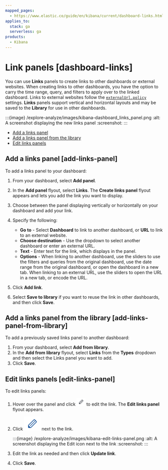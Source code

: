 ```yaml
---
mapped_pages:
  - https://www.elastic.co/guide/en/kibana/current/dashboard-links.html
applies_to:
  stack: ga
  serverless: ga
products:
  - Kibana
---
```


# Link panels [dashboard-links]

You can use **Links** panels to create links to other dashboards or external websites. When creating links to other dashboards, you have the option to carry the time range, query, and filters to apply over to the linked dashboard. Links to external websites follow the [`externalUrl.policy`](kibana://reference/configuration-reference/url-drilldown-settings.md#external-url-policy) settings. **Links** panels support vertical and horizontal layouts and may be saved to the **Library** for use in other dashboards.

:::{image} /explore-analyze/images/kibana-dashboard_links_panel.png
:alt: A screenshot displaying the new links panel
:screenshot:
:::

* [Add a links panel](#add-links-panel)
* [Add a links panel from the library](#add-links-panel-from-library)
* [Edit links panels](#edit-links-panel)


## Add a links panel [add-links-panel]

To add a links panel to your dashboard:

1. From your dashboard, select **Add panel**.
2. In the **Add panel** flyout, select **Links**. The **Create links panel** flyout appears and lets you add the link you want to display.
3. Choose between the panel displaying vertically or horizontally on your dashboard and add your link.
4. Specify the following:

    * **Go to** - Select **Dashboard** to link to another dashboard, or **URL** to link to an external website.
    * **Choose destination** - Use the dropdown to select another dashboard or enter an external URL.
    * **Text** - Enter text for the link, which displays in the panel.
    * **Options** - When linking to another dashboard, use the sliders to use the filters and queries from the original dashboard, use the date range from the original dashboard, or open the dashboard in a new tab. When linking to an external URL, use the sliders to open the URL in a new tab, or encode the URL.

5. Click **Add link**.
6. Select **Save to library** if you want to reuse the link in other dashboards, and then click **Save**.


## Add a links panel from the library [add-links-panel-from-library]

To add a previously saved links panel to another dashboard:

1. From your dashboard, select **Add from library**.
2. In the **Add from library** flyout, select **Links** from the **Types** dropdown and then select the Links panel you want to add.
3. Click **Save**.


## Edit links panels [edit-links-panel]

To edit links panels:

1. Hover over the panel and click ![Edit links icon](/explore-analyze/images/kibana-edit-visualization-icon.png "") to edit the link. The **Edit links panel** flyout appears.
2. Click ![Edit link icon](/explore-analyze/images/kibana-edit-link-icon.png "kibana-edit-link-icon =4%x4%") next to the link.

   :::{image} /explore-analyze/images/kibana-edit-links-panel.png
   :alt: A screenshot displaying the Edit icon next to the link
   :screenshot:
   :::

3. Edit the link as needed and then click **Update link**.
4. Click **Save**.
